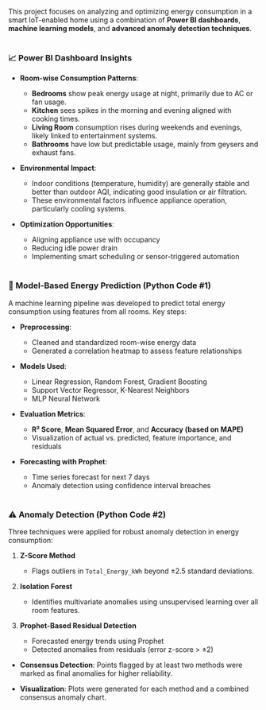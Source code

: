 This project focuses on analyzing and optimizing energy consumption in a smart IoT-enabled home using a combination of **Power BI dashboards**, **machine learning models**, and **advanced anomaly detection techniques**.<br><br>


### 📈 Power BI Dashboard Insights

* **Room-wise Consumption Patterns**:

  * **Bedrooms** show peak energy usage at night, primarily due to AC or fan usage.
  * **Kitchen** sees spikes in the morning and evening aligned with cooking times.
  * **Living Room** consumption rises during weekends and evenings, likely linked to entertainment systems.
  * **Bathrooms** have low but predictable usage, mainly from geysers and exhaust fans.

* **Environmental Impact**:

  * Indoor conditions (temperature, humidity) are generally stable and better than outdoor AQI, indicating good insulation or air filtration.
  * These environmental factors influence appliance operation, particularly cooling systems.

* **Optimization Opportunities**:

  * Aligning appliance use with occupancy
  * Reducing idle power drain
  * Implementing smart scheduling or sensor-triggered automation<br><br>
    

### 🤖 Model-Based Energy Prediction (Python Code #1)

A machine learning pipeline was developed to predict total energy consumption using features from all rooms. Key steps:

* **Preprocessing**:

  * Cleaned and standardized room-wise energy data
  * Generated a correlation heatmap to assess feature relationships

* **Models Used**:

  * Linear Regression, Random Forest, Gradient Boosting
  * Support Vector Regressor, K-Nearest Neighbors
  * MLP Neural Network

* **Evaluation Metrics**:

  * **R² Score**, **Mean Squared Error**, and **Accuracy (based on MAPE)**
  * Visualization of actual vs. predicted, feature importance, and residuals

* **Forecasting with Prophet**:

  * Time series forecast for next 7 days
  * Anomaly detection using confidence interval breaches<br><br>



### ⚠️ Anomaly Detection (Python Code #2)

Three techniques were applied for robust anomaly detection in energy consumption:

1. **Z-Score Method**

   * Flags outliers in `Total_Energy_kWh` beyond ±2.5 standard deviations.

2. **Isolation Forest**

   * Identifies multivariate anomalies using unsupervised learning over all room features.

3. **Prophet-Based Residual Detection**

   * Forecasted energy trends using Prophet
   * Detected anomalies from residuals (error z-score > ±2)

* **Consensus Detection**:
  Points flagged by at least two methods were marked as final anomalies for higher reliability.

* **Visualization**:
  Plots were generated for each method and a combined consensus anomaly chart.
